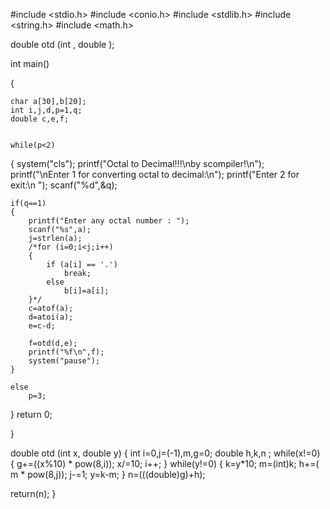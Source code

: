 #include <stdio.h>
#include <conio.h>
#include <stdlib.h>
#include <string.h>
#include <math.h>

double otd (int , double );

int main()

{

    char a[30],b[20];
    int i,j,d,p=1,q;
    double c,e,f;


    while(p<2)
{
    system("cls");
    printf("Octal to Decimal!!!\nby scompiler!\n");
    printf("\nEnter 1 for converting octal to decimal:\n");
    printf("Enter 2 for exit:\n ");
    scanf("%d",&q);

    if(q==1)
    {
        printf("Enter any octal number : ");
        scanf("%s",a);
        j=strlen(a);
        /*for (i=0;i<j;i++)
        {
            if (a[i] == '.')
                break;
            else
                b[i]=a[i];
        }*/
        c=atof(a);
        d=atoi(a);
        e=c-d;

        f=otd(d,e);
        printf("%f\n",f);
        system("pause");
    }

    else
        p=3;

}
return 0;

}

double otd (int x, double y)
{
    int i=0,j=(-1),m,g=0;
    double h,k,n ;
   while(x!=0)
    {
        g+=((x%10) * pow(8,i));
        x/=10;
        i++;
    }
  while(y!=0)
  {
    k=y*10;
    m=(int)k;
    h+=( m * pow(8,j));
    j-=1;
    y=k-m;
  }
  n=(((double)g)+h);

 return(n);
}
